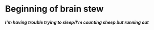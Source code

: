 # Beginning of brain stew
**_I'm having trouble trying to sleep/I'm counting sheep but running out_**
